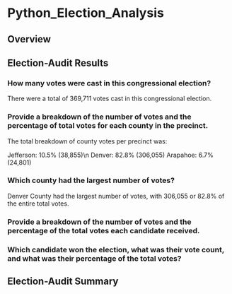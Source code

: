 # Python_Election_Analysis

## Overview



## Election-Audit Results

### How many votes were cast in this congressional election?

There were a total of 369,711 votes cast in this congressional election.

### Provide a breakdown of the number of votes and the percentage of total votes for each county in the precinct.

The total breakdown of county votes per precinct was:

Jefferson: 10.5% (38,855)\n
Denver: 82.8% (306,055)
Arapahoe: 6.7% (24,801)

### Which county had the largest number of votes?

Denver County had the largest number of votes, with 306,055 or 82.8% of the entire total votes.

### Provide a breakdown of the number of votes and the percentage of the total votes each candidate received.

### Which candidate won the election, what was their vote count, and what was their percentage of the total votes?


## Election-Audit Summary
